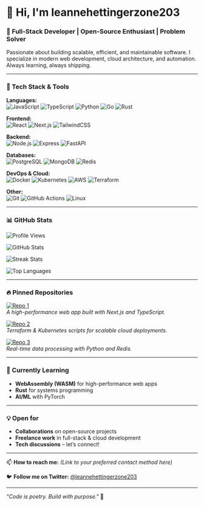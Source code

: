 # 👋 Hi, I'm leannehettingerzone203  

### 🚀 Full-Stack Developer | Open-Source Enthusiast | Problem Solver  

Passionate about building scalable, efficient, and maintainable software. I specialize in modern web development, cloud architecture, and automation. Always learning, always shipping.  

---  

### 🔧 Tech Stack & Tools  

**Languages:**  
![JavaScript](https://img.shields.io/badge/-JavaScript-F7DF1E?logo=javascript&logoColor=black) ![TypeScript](https://img.shields.io/badge/-TypeScript-3178C6?logo=typescript&logoColor=white) ![Python](https://img.shields.io/badge/-Python-3776AB?logo=python&logoColor=white) ![Go](https://img.shields.io/badge/-Go-00ADD8?logo=go&logoColor=white) ![Rust](https://img.shields.io/badge/-Rust-000000?logo=rust&logoColor=white)  

**Frontend:**  
![React](https://img.shields.io/badge/-React-61DAFB?logo=react&logoColor=black) ![Next.js](https://img.shields.io/badge/-Next.js-000000?logo=next.js&logoColor=white) ![TailwindCSS](https://img.shields.io/badge/-TailwindCSS-06B6D4?logo=tailwind-css&logoColor=white)  

**Backend:**  
![Node.js](https://img.shields.io/badge/-Node.js-339933?logo=node.js&logoColor=white) ![Express](https://img.shields.io/badge/-Express-000000?logo=express&logoColor=white) ![FastAPI](https://img.shields.io/badge/-FastAPI-009688?logo=fastapi&logoColor=white)  

**Databases:**  
![PostgreSQL](https://img.shields.io/badge/-PostgreSQL-4169E1?logo=postgresql&logoColor=white) ![MongoDB](https://img.shields.io/badge/-MongoDB-47A248?logo=mongodb&logoColor=white) ![Redis](https://img.shields.io/badge/-Redis-DC382D?logo=redis&logoColor=white)  

**DevOps & Cloud:**  
![Docker](https://img.shields.io/badge/-Docker-2496ED?logo=docker&logoColor=white) ![Kubernetes](https://img.shields.io/badge/-Kubernetes-326CE5?logo=kubernetes&logoColor=white) ![AWS](https://img.shields.io/badge/-AWS-232F3E?logo=amazon-aws&logoColor=white) ![Terraform](https://img.shields.io/badge/-Terraform-7B42BC?logo=terraform&logoColor=white)  

**Other:**  
![Git](https://img.shields.io/badge/-Git-F05032?logo=git&logoColor=white) ![GitHub Actions](https://img.shields.io/badge/-GitHub_Actions-2088FF?logo=github-actions&logoColor=white) ![Linux](https://img.shields.io/badge/-Linux-FCC624?logo=linux&logoColor=black)  

---  

### 📊 GitHub Stats  

![Profile Views](https://komarev.com/ghpvc/?username=leannehettingerzone203&color=blue&style=flat)  

![GitHub Stats](https://github-readme-stats.vercel.app/api?username=leannehettingerzone203&show_icons=true&theme=radical&hide_border=true)  

![Streak Stats](https://github-readme-streak-stats.herokuapp.com/?user=leannehettingerzone203&theme=radical&hide_border=true)  

![Top Languages](https://github-readme-stats.vercel.app/api/top-langs/?username=leannehettingerzone203&layout=compact&theme=radical&hide_border=true)  

---  

### 🔥 Pinned Repositories  

[![Repo 1](https://github-readme-stats.vercel.app/api/pin/?username=leannehettingerzone203&repo=awesome-project&theme=radical&hide_border=true)](https://github.com/leannehettingerzone203/awesome-project)  
*A high-performance web app built with Next.js and TypeScript.*  

[![Repo 2](https://github-readme-stats.vercel.app/api/pin/?username=leannehettingerzone203&repo=cloud-automation&theme=radical&hide_border=true)](https://github.com/leannehettingerzone203/cloud-automation)  
*Terraform & Kubernetes scripts for scalable cloud deployments.*  

[![Repo 3](https://github-readme-stats.vercel.app/api/pin/?username=leannehettingerzone203&repo/data-pipeline&theme=radical&hide_border=true)](https://github.com/leannehettingerzone203/data-pipeline)  
*Real-time data processing with Python and Redis.*  

---  

### 🌱 Currently Learning  

- **WebAssembly (WASM)** for high-performance web apps  
- **Rust** for systems programming  
- **AI/ML** with PyTorch  

---  

### 💡 Open for  

- **Collaborations** on open-source projects  
- **Freelance work** in full-stack & cloud development  
- **Tech discussions** – let’s connect!  

---  

📫 **How to reach me:** *(Link to your preferred contact method here)*  

🐦 **Follow me on Twitter:** [@leannehettingerzone203](https://twitter.com/leannehettingerzone203)  

---  

*"Code is poetry. Build with purpose."* 🚀
